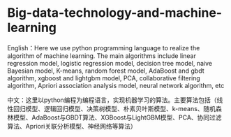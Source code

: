 # Big-data-technology-and-machine-learning

English：Here we use python programming language to realize the algorithm of machine learning. The main algorithms include linear regression model, logistic regression model, decision tree model, naive Bayesian model, K-means, random forest model, AdaBoost and gbdt algorithm, xgboost and lightgbm model, PCA, collaborative filtering algorithm, Apriori association analysis model, neural network algorithm, etc


中文：这里以python编程为编程语言，实现机器学习的算法。主要算法包括（线性回归模型、逻辑回归模型、决策树模型、朴素贝叶斯模型、k-means、随机森林模型、AdaBoost与GBDT算法、XGBoost与LightGBM模型、PCA、协同过滤算法、Apriori关联分析模型、神经网络等算法）
